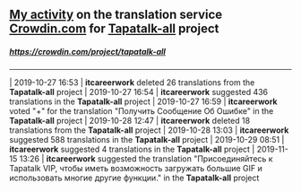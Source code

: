 ## [My activity](https://crowdin.com/profile/itcareerwork/activity "My profile") on the translation service [Crowdin.com](https://crowdin.com "crowdin.com") for [Tapatalk-all](https://crowdin.com/project/tapatalk-all "Tapatalk-all Crowdin") project
##### <https://crowdin.com/project/tapatalk-all>
***
| 2019-10-27 16:53 | **itcareerwork** deleted 26 translations from the **Tapatalk-all** project
| 2019-10-27 16:54 | **itcareerwork** suggested 436 translations in the **Tapatalk-all** project
| 2019-10-27 16:59 | **itcareerwork** voted "+" for the translation "Получить Сообщение Об Ошибке" in the **Tapatalk-all** project
| 2019-10-28 12:47 | **itcareerwork** deleted 18 translations from the **Tapatalk-all** project
| 2019-10-28 13:03 | **itcareerwork** suggested 588 translations in the **Tapatalk-all** project
| 2019-10-29 08:51 | **itcareerwork** suggested 4 translations in the **Tapatalk-all** project
| 2019-11-15 13:26 | **itcareerwork** suggested the translation "Присоединяйтесь к Tapatalk VIP, чтобы иметь возможность загружать большие GIF и использовать многие другие функции." in the **Tapatalk-all** project
